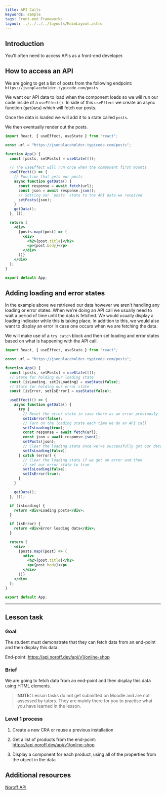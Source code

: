 ```yaml
---
title: API Calls
keywords: sample
tags: Front-end Frameworks
layout: ../../../../layouts/MainLayout.astro
---
```


## Introduction

You'll often need to access APIs as a front-end developer.

## How to access an API

We are going to get a list of posts from the following endpoint: `https://jsonplaceholder.typicode.com/posts`

We want our API data to load when the component loads so we will run our code inside of a `useEffect()`. In side of this `useEffect` we create an async function (`getData`) which will fetch our posts.

Once the data is loaded we will add it to a state called `posts`.

We then eventually render out the posts.

```jsx
import React, { useEffect, useState } from "react";

const url = "https://jsonplaceholder.typicode.com/posts";

function App() {
  const [posts, setPosts] = useState([]);

  // The useEffect will run once when the component first mounts
  useEffect(() => {
    // Function that gets our posts
    async function getData() {
      const response = await fetch(url);
      const json = await response.json();
      // Setting our `posts` state to the API data we received
      setPosts(json);
    }
    getData();
  }, []);

  return (
    <div>
      {posts.map((post) => (
        <div>
          <h2>{post.title}</h2>
          <p>{post.body}</p>
        </div>
      ))}
    </div>
  );
}

export default App;
```

## Adding loading and error states

In the example above we retrieved our data however we aren't handling any loading or error states. When we're doing an API call we usually need to wait a period of time until the data is fetched. We would usually display a loading indicator while this is taking place. In addition to this, we would also want to display an error in case one occurs when we are fetching the data.

We will make use of a `try catch` block and then set loading and error states based on what is happening with the API call.

```jsx
import React, { useEffect, useState } from "react";

const url = "https://jsonplaceholder.typicode.com/posts";

function App() {
  const [posts, setPosts] = useState([]);
  // State for holding our loading state
  const [isLoading, setIsLoading] = useState(false);
  // State for holding our error state
  const [isError, setIsError] = useState(false);

  useEffect(() => {
    async function getData() {
      try {
        // Reset the error state in case there as an error previously
        setIsError(false);
        // Turn on the loading state each time we do an API call
        setIsLoading(true);
        const response = await fetch(url);
        const json = await response.json();
        setPosts(json);
        // Clear the loading state once we've successfully got our data
        setIsLoading(false);
      } catch (error) {
        // Clear the loading state if we get an error and then
        // set our error state to true
        setIsLoading(false);
        setIsError(true);
      }
    }

    getData();
  }, []);

  if (isLoading) {
    return <div>Loading posts</div>;
  }

  if (isError) {
    return <div>Error loading data</div>;
  }

  return (
    <div>
      {posts.map((post) => (
        <div>
          <h2>{post.title}</h2>
          <p>{post.body}</p>
        </div>
      ))}
    </div>
  );
}

export default App;
```

<hr>

## Lesson task

### Goal

The student must demonstrate that they can fetch data from an end-point and then display this data.

End-point: https://api.noroff.dev/api/v1/online-shop

### Brief

We are going to fetch data from an end-point and then display this data using HTML elements.

> <b>NOTE:</b> Lesson tasks do not get submitted on Moodle and are not assessed by tutors. They are mainly there for you to practise what you have learned in the lesson.

### Level 1 process

1. Create a new CRA or reuse a previous installation

2. Get a list of products from the end-point: https://api.noroff.dev/api/v1/online-shop

3. Display a component for each product, using all of the properties from the object in the data

## Additional resources

[Noroff API](https://api.noroff.dev/api/v1/online-shop)
